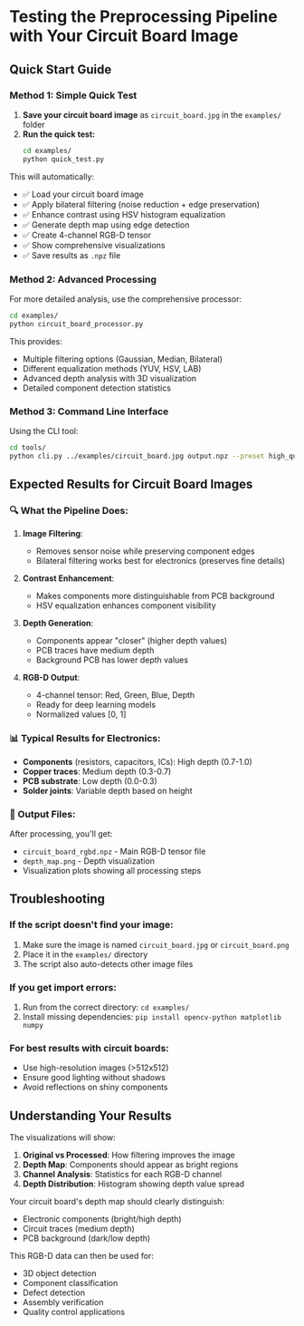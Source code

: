 # Testing the Preprocessing Pipeline with Your Circuit Board Image

## Quick Start Guide

### Method 1: Simple Quick Test

1. **Save your circuit board image** as `circuit_board.jpg` in the `examples/` folder
2. **Run the quick test:**
   ```bash
   cd examples/
   python quick_test.py
   ```

This will automatically:
- ✅ Load your circuit board image
- ✅ Apply bilateral filtering (noise reduction + edge preservation)
- ✅ Enhance contrast using HSV histogram equalization
- ✅ Generate depth map using edge detection
- ✅ Create 4-channel RGB-D tensor
- ✅ Show comprehensive visualizations
- ✅ Save results as `.npz` file

### Method 2: Advanced Processing

For more detailed analysis, use the comprehensive processor:

```bash
cd examples/
python circuit_board_processor.py
```

This provides:
- Multiple filtering options (Gaussian, Median, Bilateral)
- Different equalization methods (YUV, HSV, LAB)
- Advanced depth analysis with 3D visualization
- Detailed component detection statistics

### Method 3: Command Line Interface

Using the CLI tool:

```bash
cd tools/
python cli.py ../examples/circuit_board.jpg output.npz --preset high_quality --visualize
```

## Expected Results for Circuit Board Images

### 🔍 What the Pipeline Does:

1. **Image Filtering**:
   - Removes sensor noise while preserving component edges
   - Bilateral filtering works best for electronics (preserves fine details)

2. **Contrast Enhancement**:
   - Makes components more distinguishable from PCB background
   - HSV equalization enhances component visibility

3. **Depth Generation**:
   - Components appear "closer" (higher depth values)
   - PCB traces have medium depth
   - Background PCB has lower depth values

4. **RGB-D Output**:
   - 4-channel tensor: Red, Green, Blue, Depth
   - Ready for deep learning models
   - Normalized values [0, 1]

### 📊 Typical Results for Electronics:

- **Components** (resistors, capacitors, ICs): High depth (0.7-1.0)
- **Copper traces**: Medium depth (0.3-0.7)  
- **PCB substrate**: Low depth (0.0-0.3)
- **Solder joints**: Variable depth based on height

### 📁 Output Files:

After processing, you'll get:
- `circuit_board_rgbd.npz` - Main RGB-D tensor file
- `depth_map.png` - Depth visualization
- Visualization plots showing all processing steps

## Troubleshooting

### If the script doesn't find your image:
1. Make sure the image is named `circuit_board.jpg` or `circuit_board.png`
2. Place it in the `examples/` directory
3. The script also auto-detects other image files

### If you get import errors:
1. Run from the correct directory: `cd examples/`
2. Install missing dependencies: `pip install opencv-python matplotlib numpy`

### For best results with circuit boards:
- Use high-resolution images (>512x512)
- Ensure good lighting without shadows
- Avoid reflections on shiny components

## Understanding Your Results

The visualizations will show:
1. **Original vs Processed**: How filtering improves the image
2. **Depth Map**: Components should appear as bright regions
3. **Channel Analysis**: Statistics for each RGB-D channel
4. **Depth Distribution**: Histogram showing depth value spread

Your circuit board's depth map should clearly distinguish:
- Electronic components (bright/high depth)
- Circuit traces (medium depth)
- PCB background (dark/low depth)

This RGB-D data can then be used for:
- 3D object detection
- Component classification
- Defect detection
- Assembly verification
- Quality control applications
